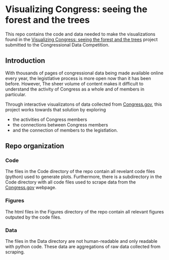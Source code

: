 # Visualizing Congress: seeing the forest and the trees

This repo contains the code and data needed to make the visualizations found in the [Visualizing Congress: seeing the forest and the trees](https://plot.ly/~kdb6df/6/visualizing-congress-seeing-the-forest-and-the-trees/) project submitted to the Congressional Data Competition.

## Introduction

With thousands of pages of congressional data being made available online every year, the legistlative process is more open now than it has been before. However, The sheer volume of content makes it difficult to understand the activity of Congress as a whole and of members in particular. 

Through interactive visualizatons of data collected from [Congress.gov](https://www.congress.gov/), this project works towards that solution by exploring 
* the activities of Congress members
* the connections between Congress members
* and the connection of members to the legistlation. 

## Repo organization

### Code 
The files in the Code directory of the repo contain all revelant code files (python) used to generate plots. Furthermore, there is a subdirectory in the Code directory with all code files used to scrape data from the [Congress.gov](https://www.congress.gov/) webpage. 

### Figures
The html files in the Figures directory of the repo contain all relevant figures outputed by the code files. 

### Data
The files in the Data directory are not human-readable and only readable with python code. These data are aggregations of raw data collected from scraping. 
